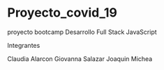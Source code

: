 # Proyecto_covid_19

proyecto bootcamp Desarrollo Full Stack JavaScript

Integrantes

Claudia Alarcon
Giovanna Salazar
Joaquin Michea
